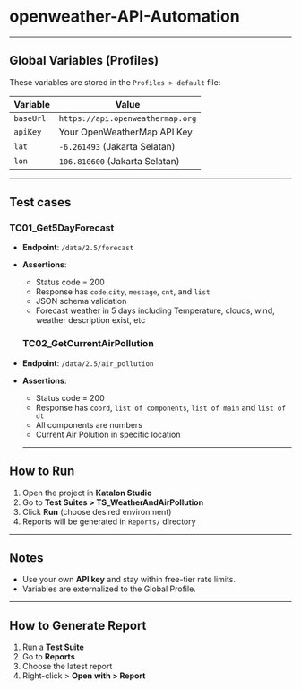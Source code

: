 # openweather-API-Automation

---

## Global Variables (Profiles)
These variables are stored in the `Profiles > default` file:

| Variable     | Value               |
|--------------|---------------------|
| `baseUrl`     | `https://api.openweathermap.org` |
| `apiKey`     | Your OpenWeatherMap API Key |
| `lat`        | `-6.261493` (Jakarta Selatan) |
| `lon`        | `106.810600` (Jakarta Selatan) |

---

## Test cases

###  TC01_Get5DayForecast
- **Endpoint**: `/data/2.5/forecast`
- **Assertions**:
  - Status code = 200
  - Response has `code`,`city`, `message`, `cnt`, and `list`
  - JSON schema validation
  - Forecast weather in 5 days including Temperature, clouds, wind, weather description exist, etc
  
  ###  TC02_GetCurrentAirPollution
- **Endpoint**: `/data/2.5/air_pollution`
- **Assertions**:
  - Status code = 200
  - Response has `coord`, `list of components`, `list of main` and `list of dt`
  - All components are numbers
  - Current Air Polution in specific location
  
  ---

##  How to Run

1. Open the project in **Katalon Studio**
2. Go to **Test Suites > TS_WeatherAndAirPollution**
3. Click **Run** (choose desired environment)
4. Reports will be generated in `Reports/` directory

---

##  Notes

- Use your own **API key** and stay within free-tier rate limits.
- Variables are externalized to the Global Profile.

---

## How to Generate Report

1. Run a **Test Suite**
2. Go to **Reports**
3. Choose the latest report
4. Right-click > **Open with > Report**

